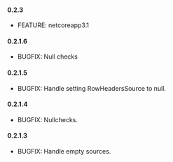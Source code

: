 #### 0.2.3
* FEATURE: netcoreapp3.1

#### 0.2.1.6
* BUGFIX: Null checks

#### 0.2.1.5
* BUGFIX: Handle setting RowHeadersSource to null.

#### 0.2.1.4
* BUGFIX: Nullchecks.

#### 0.2.1.3
* BUGFIX: Handle empty sources.